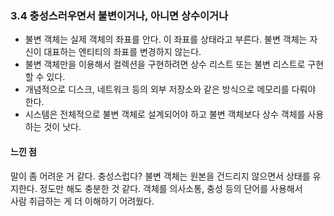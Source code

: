 ### 3.4 충성스러우면서 불변이거나, 아니면 상수이거나 
* 불변 객체는 실제 객체의 좌표를 안다. 이 좌표를 상태라고 부른다. 불변 객체는 자신이 대표하는 엔티티의 좌표를 변경하지 않는다. 
* 불변 객체만을 이용해서 컬렉션을 구현하려면 상수 리스트 또는 불변 리스트로 구현할 수 있다. 
* 개념적으로 디스크, 네트워크 등의 외부 저장소와 같은 방식으로 메모리를 다뤄야 한다. 
* 시스템은 전체적으로 불변 객체로 설계되어야 하고 불변 객체보다 상수 객체를 사용하는 것이 낫다. 

#### 느낀 점 <br />
말이 좀 어려운 거 같다. 충성스럽다? 불변 객체는 원본을 건드리지 않으면서 상태를 유지한다. 정도만 해도 충분한 것 같다. 객체를 의사소통, 충성 등의 단어를 사용해서
<br /> 사람 취급하는 게 더 이해하기 어려웠다. 
